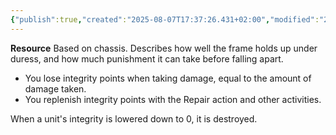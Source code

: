 ```yaml
---
{"publish":true,"created":"2025-08-07T17:37:26.431+02:00","modified":"2025-08-07T18:41:46.781+02:00","cssclasses":""}
---
```


**Resource**
Based on chassis. Describes how well the frame holds up under duress, and how much punishment it can take before falling apart.
- You lose integrity points when taking damage, equal to the amount of damage taken.
- You replenish integrity points with the Repair action and other activities.

When a unit's integrity is lowered down to 0, it is destroyed.